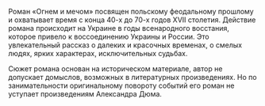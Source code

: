 <!--2016-12-21 21:08:28-->
Роман «Огнем и мечом» посвящен польскому феодальному прошлому и охватывает время с конца 40-х до 70-х годов XVII столетия. Действие романа происходит на Украине в годы всенародного восстания, которое привело к воссоединению Украины и России. Это увлекательный рассказ о далеких и красочных временах, о смелых людях, ярких характерах, исключительных судьбах.

Сюжет романа основан на историческом материале, автор не допускает домыслов, возможных в литературных произведениях. Но по занимательности оригинальному повороту событий его роман не уступает произведениям Александра Дюма.